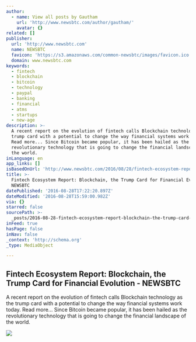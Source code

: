 ```yaml
---
author:
  - name: View all posts by Gautham
    url: 'http://www.newsbtc.com/author/gautham/'
    avatar: {}
related: []
publisher:
  url: 'http://www.newsbtc.com'
  name: NEWSBTC
  favicon: 'https://s3.amazonaws.com/common-newsbtc/images/favicon.ico'
  domain: www.newsbtc.com
keywords:
  - fintech
  - blockchain
  - bitcoin
  - technology
  - paypal
  - banking
  - financial
  - atms
  - startups
  - new-age
description: >-
  A recent report on the evolution of fintech calls Blockchain technology as the
  trump card with a potential to change the way financial systems work today.
  Read more... Since Bitcoin became popular, it has been hailed as the
  revolutionary technology that is going to change the financial landscape of
  the world.
inLanguage: en
app_links: []
isBasedOnUrl: 'http://www.newsbtc.com/2016/08/28/fintech-ecosystem-report-blockchain/'
title: >-
  Fintech Ecosystem Report: Blockchain, the Trump Card for Financial Evolution -
  NEWSBTC
datePublished: '2016-08-28T17:22:20.897Z'
dateModified: '2016-08-28T15:59:00.982Z'
via: {}
starred: false
sourcePath: >-
  _posts/2016-08-28-fintech-ecosystem-report-blockchain-the-trump-card-for-fin.md
inFeed: true
hasPage: false
inNav: false
_context: 'http://schema.org'
_type: MediaObject

---
```

<article style=""><h1>Fintech Ecosystem Report: Blockchain, the Trump Card for Financial Evolution - NEWSBTC</h1><p>A recent report on the evolution of fintech calls Blockchain technology as the trump card with a potential to change the way financial systems work today. Read more... Since Bitcoin became popular, it has been hailed as the revolutionary technology that is going to change the financial landscape of the world.</p><img src="http://s3.amazonaws.com/main-newsbtc-images/2016/08/05094403/shutterstock_407220145.jpg" /></article>